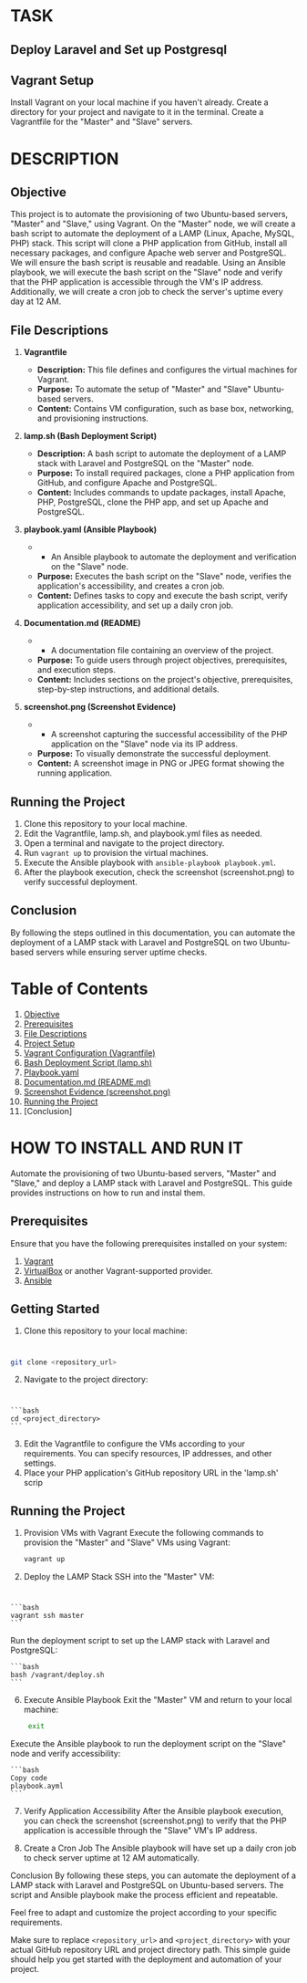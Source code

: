 # TASK
## Deploy Laravel and Set up Postgresql

## Vagrant Setup
Install Vagrant on your local machine if you haven't already.
Create a directory for your project and navigate to it in the terminal.
Create a Vagrantfile for the "Master" and "Slave" servers. 

# DESCRIPTION
## Objective
This project is to automate the provisioning of two Ubuntu-based servers, "Master" and "Slave," using Vagrant. On the "Master" node, we will create a bash script to automate the deployment of a LAMP (Linux, Apache, MySQL, PHP) stack. This script will clone a PHP application from GitHub, install all necessary packages, and configure Apache web server and PostgreSQL. We will ensure the bash script is reusable and readable. Using an Ansible playbook, we will execute the bash script on the "Slave" node and verify that the PHP application is accessible through the VM's IP address. Additionally, we will create a cron job to check the server's uptime every day at 12 AM.

## File Descriptions

1. **Vagrantfile**
   - **Description:** This file defines and configures the virtual machines for Vagrant.
   - **Purpose:** To automate the setup of "Master" and "Slave" Ubuntu-based servers.
   - **Content:** Contains VM configuration, such as base box, networking, and provisioning instructions.

2. **lamp.sh (Bash Deployment Script)**
   - **Description:** A bash script to automate the deployment of a LAMP stack with Laravel and PostgreSQL on the "Master" node.
   - **Purpose:** To install required packages, clone a PHP application from GitHub, and configure Apache and PostgreSQL.
   - **Content:** Includes commands to update packages, install Apache, PHP, PostgreSQL, clone the PHP app, and set up Apache and PostgreSQL.

3. **playbook.yaml (Ansible Playbook)**
   - * An Ansible playbook to automate the deployment and verification on the "Slave" node.
   - **Purpose:** Executes the bash script on the "Slave" node, verifies the application's accessibility, and creates a cron job.
   - **Content:** Defines tasks to copy and execute the bash script, verify application accessibility, and set up a daily cron job.

4. **Documentation.md (README)**
   - * A documentation file containing an overview of the project.
   - **Purpose:** To guide users through project objectives, prerequisites, and execution steps.
   - **Content:** Includes sections on the project's objective, prerequisites, step-by-step instructions, and additional details.

5. **screenshot.png (Screenshot Evidence)**
   - * A screenshot capturing the successful accessibility of the PHP application on the "Slave" node via its IP address.
   - **Purpose:** To visually demonstrate the successful deployment.
   - **Content:** A screenshot image in PNG or JPEG format showing the running application.

## Running the Project

1. Clone this repository to your local machine.
2. Edit the Vagrantfile, lamp.sh, and playbook.yml files as needed.
3. Open a terminal and navigate to the project directory.
4. Run `vagrant up` to provision the virtual machines.
5. Execute the Ansible playbook with `ansible-playbook playbook.yml`.
6. After the playbook execution, check the screenshot (screenshot.png) to verify successful deployment.

## Conclusion
By following the steps outlined in this documentation, you can automate the deployment of a LAMP stack with Laravel and PostgreSQL on two Ubuntu-based servers while ensuring server uptime checks.


# Table of Contents

1. [Objective](#objective)
2. [Prerequisites](#prerequisites)
3. [File Descriptions](#file-descriptions)
4. [Project Setup](#project-setup)
5. [Vagrant Configuration (Vagrantfile)](#vagrant-configuration-vagrantfile)
6. [Bash Deployment Script (lamp.sh)](#bash-deployment-script-deploysh)
7. [Playbook.yaml](#ansible-playbook-deployyml)
8. [Documentation.md (README.md)](#documentation-readmemd)
9. [Screenshot Evidence (screenshot.png)](#screenshot-evidence-screenshotpng)
10. [Running the Project](#running-the-project)
11. [Conclusion]

# HOW TO INSTALL AND RUN IT

Automate the provisioning of two Ubuntu-based servers, "Master" and "Slave," and deploy a LAMP stack with Laravel and PostgreSQL. This guide provides instructions on how to run and instal them.

## Prerequisites

Ensure that you have the following prerequisites installed on your system:

1. [Vagrant](https://www.vagrantup.com/downloads.html)
2. [VirtualBox](https://www.virtualbox.org/wiki/Downloads) or another Vagrant-supported provider.
3. [Ansible](https://docs.ansible.com/ansible/latest/installation_guide/intro_installation.html)

## Getting Started
1. Clone this repository to your local machine:
#
   ```bash
   git clone <repository_url>
   ```
2. Navigate to the project directory:
#
    ```bash
    cd <project_directory>
    ```

3.  Edit the Vagrantfile to configure the VMs according to your requirements. You can specify resources, IP addresses, and other settings.
4. Place your PHP application's GitHub repository URL in the 'lamp.sh' scrip
## Running the Project
1. Provision VMs with Vagrant
Execute the following commands to provision the "Master" and "Slave" VMs using Vagrant:

    ```bash
    vagrant up
    ```
5. Deploy the LAMP Stack
SSH into the "Master" VM:
#
    ```bash
    vagrant ssh master
    ```
Run the deployment script to set up the LAMP stack with Laravel and PostgreSQL:

    ```bash
    bash /vagrant/deploy.sh
    ```
6. Execute Ansible Playbook
Exit the "Master" VM and return to your local machine:

    ```bash
     exit
    ```
Execute the Ansible playbook to run the deployment script on the "Slave" node and verify accessibility:

    ```bash
    Copy code
    playbook.ayml
    ```
7.  Verify Application Accessibility
After the Ansible playbook execution, you can check the screenshot (screenshot.png) to verify that the PHP application is accessible through the "Slave" VM's IP address.

8. Create a Cron Job
The Ansible playbook will have set up a daily cron job to check server uptime at 12 AM automatically.

Conclusion
By following these steps, you can automate the deployment of a LAMP stack with Laravel and PostgreSQL on Ubuntu-based servers. The script and Ansible playbook make the process efficient and repeatable.

Feel free to adapt and customize the project according to your specific requirements.

Make sure to replace `<repository_url>` and `<project_directory>` with your actual GitHub repository URL and project directory path. This simple guide should help you get started with the deployment and automation of your project.



